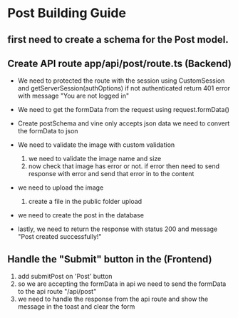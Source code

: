 # Post Building Guide

## first need to create a schema for the Post model.

## Create API route app/api/post/route.ts (Backend)

- We need to protected the route with the session using CustomSession and getServerSession(authOptions) if not authenticated return 401 error with message "You are not logged in"
- We need to get the formData from the request using request.formData()
- Create postSchema and vine only accepts json data we need to convert the formData to json
- We need to validate the image with custom validation
  1. we need to validate the image name and size
  2. now check that image has error or not. if error then need to send response with error and send that error in to the content
- we need to upload the image
  1. create a file in the public folder upload
- we need to create the post in the database

- lastly, we need to return the response with status 200 and message "Post created successfully!"

## Handle the "Submit" button in the (Frontend)

1. add submitPost on 'Post' button
2. so we are accepting the formData in api we need to send the formData to the api route "/api/post"
3. we need to handle the response from the api route and show the message in the toast and clear the form
